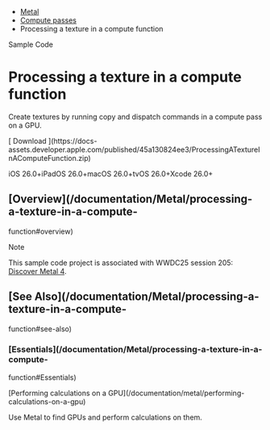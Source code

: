   * [ Metal ](/documentation/metal)
  * [ Compute passes ](/documentation/metal/compute-passes)
  * Processing a texture in a compute function 

Sample Code

# Processing a texture in a compute function

Create textures by running copy and dispatch commands in a compute pass on a
GPU.

[ Download ](https://docs-
assets.developer.apple.com/published/45a130824ee3/ProcessingATextureInAComputeFunction.zip)

iOS 26.0+iPadOS 26.0+macOS 26.0+tvOS 26.0+Xcode 26.0+

## [Overview](/documentation/Metal/processing-a-texture-in-a-compute-
function#overview)

Note

This sample code project is associated with WWDC25 session 205: [Discover
Metal 4](https://developer.apple.com/wwdc25/205).

## [See Also](/documentation/Metal/processing-a-texture-in-a-compute-
function#see-also)

### [Essentials](/documentation/Metal/processing-a-texture-in-a-compute-
function#Essentials)

[Performing calculations on a GPU](/documentation/metal/performing-
calculations-on-a-gpu)

Use Metal to find GPUs and perform calculations on them.

